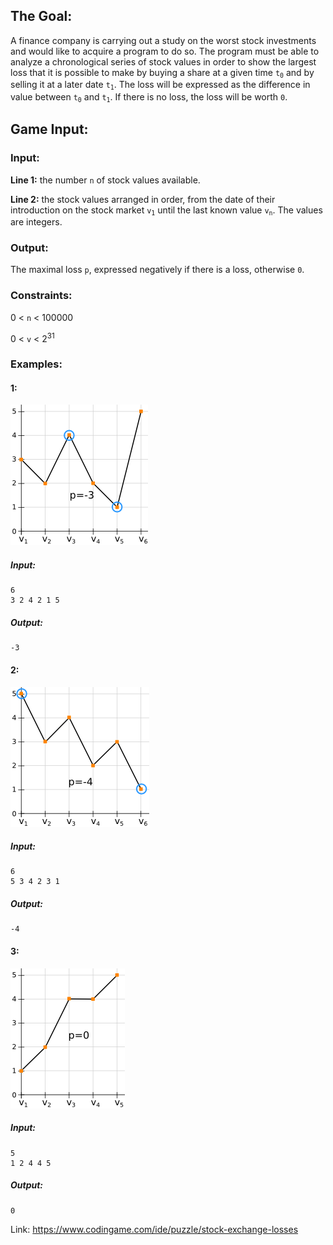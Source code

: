 ## The Goal:
A finance company is carrying out a study on the worst stock investments and would like to acquire a program to do so. The program must be able to analyze a chronological series of stock values in order to show the largest loss that it is possible to make by buying a share at a given time <code>t<sub>0</sub></code> and by selling it at a later date <code>t<sub>1</sub></code>. The loss will be expressed as the difference in value between <code>t<sub>0</sub></code> and <code>t<sub>1</sub></code>. If there is no loss, the loss will be worth `0`.

## Game Input:
### Input:

**Line 1:** the number `n` of stock values available.

**Line 2:** the stock values arranged in order, from the date of their introduction on the stock market <code>v<sub>1</sub></code> until the last known value <code>v<sub>n</sub></code>. The values are integers.

### Output:
The maximal loss `p`, expressed negatively if there is a loss, otherwise `0`.

### Constraints:
0 < `n` < 100000

0 < `v` < 2<sup>31</sup>

### Examples:
#### 1:
![Example 1](_images/img_1.png)
##### Input:
	6
	3 2 4 2 1 5

##### Output:
	-3

#### 2:
![Example 2](_images/img_2.png)
##### Input:
	6
	5 3 4 2 3 1

##### Output:
	-4

#### 3:
![Example 3](_images/img_3.png)
##### Input:
	5
	1 2 4 4 5

##### Output:
	0

Link: https://www.codingame.com/ide/puzzle/stock-exchange-losses
